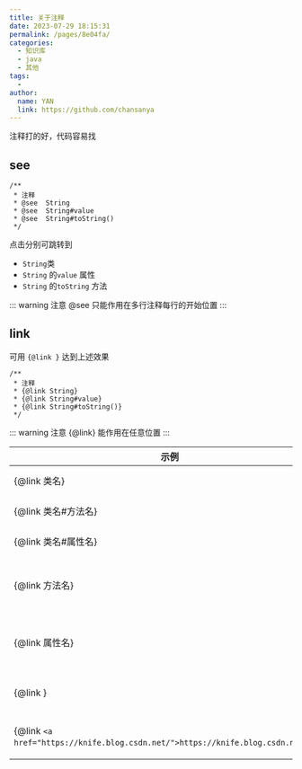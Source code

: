 ```yaml
---
title: 关于注释
date: 2023-07-29 18:15:31
permalink: /pages/8e04fa/
categories:
  - 知识库
  - java
  - 其他
tags:
  - 
author: 
  name: YAN
  link: https://github.com/chansanya
---
```


注释打的好，代码容易找

<!-- more -->



## see

```
/**
 * 注释
 * @see  String
 * @see  String#value
 * @see  String#toString() 
 */
```
点击分别可跳转到

- `String`类
- `String` 的`value` 属性
- `String` 的`toString` 方法

::: warning 注意
@see 只能作用在多行注释每行的开始位置
:::

## link

可用 `{@link }` 达到上述效果

```javas
/**
 * 注释
 * {@link String}  
 * {@link String#value}  
 * {@link String#toString()}  
 */
```

::: warning 注意
{@link} 能作用在任意位置
:::


| 示例                                                                                | 	作用      |
|-----------------------------------------------------------------------------------|----------|
| {@link 类名}                                                                        | 跳转类      |
| {@link 类名#方法名}                                                                    | 跳转方法     |
| {@link 类名#属性名}                                                                    | 跳转属性     |
| {@link 方法名}                                                                       | 跳转到本类的方法 |
| {@link 属性名}                                                                       | 跳转到本类的属性 |
| {@link <a href="https://knife.blog.csdn.net/"></a>}                               | 跳转到网址。   |
| {@link  `<a href="https://knife.blog.csdn.net/">https://knife.blog.csdn.net</a>`} | 跳转到网址。   |
